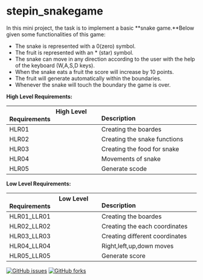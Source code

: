# stepin_snakegame
In this mini project, the task is to implement a basic **snake game.**Below given some functionalities of this game:

- The snake is represented with a 0(zero) symbol.
- The fruit is represented with an * (star) symbol.
- The snake can move in any direction according to the user with the help of the keyboard (W,A,S,D keys).
- When the snake eats a fruit the score will increase by 10 points.
- The fruit will generate automatically within the boundaries.
- Whenever the snake will touch the boundary the game is over.


**High Level Requirements:**

|`               `**High Level Requirements**|`                                 `**Description**|
| :- | :- |
|HLR01|Creating the boardes|
|HLR02|Creating the snake functions|
|HLR03|Creating the food for snake|
|HLR04|Movements of snake|
|HLR05|Generate scode|

**Low Level Requirements:**

|`                `**Low Level Requirements**|`                             `**Description**|
| :- | :- |
|HLR01\_LLR01|Creating the boardes|
|HLR02\_LLR02|Creating the each coordinates|
|HLR03\_LLR03|Creating different coordinates|
|HLR04\_LLR04|Right,left,up,down moves|
|HLR05\_LLR05|Generate score|
[![GitHub issues](https://img.shields.io/github/issues/saimohan4356/stepin_snakegame)](https://github.com/saimohan4356/stepin_snakegame/issues)
[![GitHub forks](https://img.shields.io/github/forks/saimohan4356/stepin_snakegame)](https://github.com/saimohan4356/stepin_snakegame/network)
